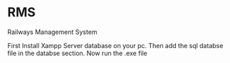 # RMS
Railways Management System

First Install Xampp Server database on your pc. Then add the sql databse file in the databse section. Now run the .exe file
